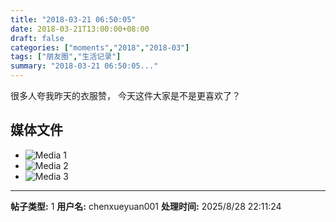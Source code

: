 ```yaml
---
title: "2018-03-21 06:50:05"
date: 2018-03-21T13:00:00+08:00
draft: false
categories: ["moments","2018","2018-03"]
tags: ["朋友圈","生活记录"]
summary: "2018-03-21 06:50:05..."
---
```


很多人夸我昨天的衣服赞，
今天这件大家是不是更喜欢了？

## 媒体文件

- ![Media 1](/Moments/photos/2018-03-21/201803210650050.jpg)
- ![Media 2](/Moments/photos/2018-03-21/201803210650051.jpg)
- ![Media 3](/Moments/photos/2018-03-21/201803210650052.jpg)

---

**帖子类型:** 1
**用户名:** chenxueyuan001
**处理时间:** 2025/8/28 22:11:24